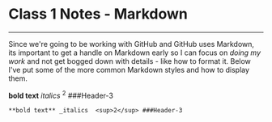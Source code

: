 # Class 1 Notes - Markdown
---
Since we're going to be working with GitHub and GitHub uses Markdown, its important to get a handle on Markdown early so I can focus on *doing my work* and not get bogged down with details - like how to format it. Below I've put some of the more common Markdown styles and how to display them. 

**bold text**      _italics_       <sup>2</sup>         ###Header-3

    **bold text** _italics  <sup>2</sup> ###Header-3
